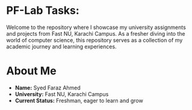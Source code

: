 # PF-Lab Tasks:

Welcome to the repository where I showcase my university assignments and projects from Fast NU, Karachi Campus.
As a fresher diving into the world of computer science, this repository serves as a collection of my academic journey and learning experiences.

# About Me

- **Name:** Syed Faraz Ahmed
- **University:** Fast NU, Karachi Campus
- **Current Status:** Freshman, eager to learn and grow
